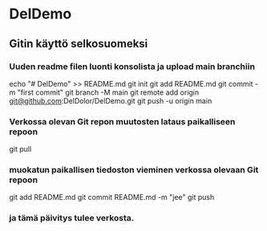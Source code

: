 # DelDemo

## Gitin käyttö selkosuomeksi
### Uuden readme filen luonti konsolista ja upload main branchiin
echo "# DelDemo" >> README.md
git init
git add README.md
git commit -m "first commit"
git branch -M main
git remote add origin git@github.com:DelDolor/DelDemo.git
git push -u origin main

### Verkossa olevan Git repon muutosten lataus paikalliseen repoon
git pull

### muokatun paikallisen tiedoston vieminen verkossa olevaan Git repoon
git add README.md
git commit README.md -m "jee"
git push

### ja tämä päivitys tulee verkosta.
